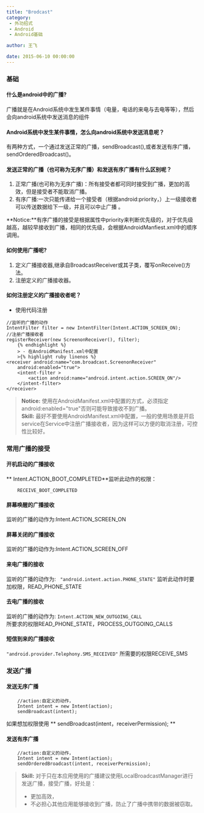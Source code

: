 ```yaml
---
title: "Brodcast"
category: 
 - 外功招式
 - Android
 - Android基础 

author: 王飞

date: 2015-06-10 00:00:00
---
```


### 基础
#### 什么是android中的广播?
 广播就是在Android系统中发生某件事情（电量，电话的来电与去电等等），然后会向android系统中发送消息的组件  
	
#### Android系统中发生某件事情，怎么向android系统中发送消息呢？
有两种方式，一个通过发送正常的广播，sendBroadcast(),或者发送有序广播，sendOrderedBroadcast()。   
	
#### 发送正常的广播（也可称为无序广播）和发送有序广播有什么区别呢？
1. 正常广播(也可称为无序广播)：所有接受者都可同时接受到广播，更加的高效，但是接受者不能取消广播。
2. 有序广播:一次只能传递给一个接受者（根据android:priority，）上一级接收者可以传送数据给下一级，并且可以中止广播 。  

**Notice:**有序广播的接受是根据<intent-filter>属性中priority来判断优先级的，对于优先级越高，越较早接收到广播，相同的优先级，会根据AndroidManfiest.xml中的顺序调用。

<!--more-->
	
#### 如何使用广播呢?
1. 定义广播接收器,继承自BroadcastReceiver或其子类，覆写onReceive()方法。
2. 注册定义的广播接收器。
	
#### 如何注册定义的广播接收者呢？
 - 使用代码注册  

```
//监听的广播的动作
IntentFilter filter = new IntentFilter(Intent.ACTION_SCREEN_ON);
//注册广播接收者
registerReceiver(new ScreenonReceiver(), filter);
	{% endhighlight %}  
	> - 在AndroidManifest.xml中配置  
	>{% highlight ruby linenos %}  
<receiver android:name="com.broadcast.ScreenonReceiver"  
    android:enabled="true">
    <intent-filter >
        <action android:name="android.intent.action.SCREEN_ON"/>
    </intent-filter>
</receiver>
```
	
>**Notice:** 使用在AndroidManifest.xml中配置的方式，必须指定android:enabled="true"否则可能导致接收不到广播。  
>**Skill:** 最好不要使用AndroidManifest.xml中配置，一般的使用场景是开启service在Service中注册广播接收者，因为这样可以方便的取消注册，可控性比较好。  
	

### 常用广播的接受  
#### 开机启动的广播接收
** Intent.ACTION_BOOT_COMPLETED**监听此动作的权限：
```
	RECEIVE_BOOT_COMPLETED  
```
	
 #### 屏幕唤醒的广播接收
监听的广播的动作为:Intent.ACTION_SCREEN_ON
	
#### 屏幕关闭的广播接收
监听的广播的动作为:Intent.ACTION_SCREEN_OFF
	
#### 来电广播的接收
监听的广播的动作为:
``` "android.intent.action.PHONE_STATE"```
监听此动作时要加权限，READ_PHONE_STATE
	
#### 去电广播的接收
监听的广播的动作为:
```	Intent.ACTION_NEW_OUTGOING_CALL ``` 	
所要求的权限READ_PHONE_STATE，PROCESS_OUTGOING_CALLS
	
#### 短信到来的广播接收  
```"android.provider.Telephony.SMS_RECEIVED"```
所需要的权限RECEIVE_SMS
	
### 发送广播  
#### 发送无序广播  
```
	//action:自定义的动作，
    Intent intent = new Intent(action); 
    sendBroadcast(intent);  
```
如果想加权限使用
** sendBroadcast(intent，receiverPermission); **
	
#### 发送有序广播  

```
	//action:自定义的动作，
    Intent intent = new Intent(action);
    sendOrderedBroadcast(intent, receiverPermission);
```
	
> **Skill:** 对于只在本应用使用的广播建议使用LocalBroadcastManager进行发送广播，接受广播，好处是：  
> - 更加高效，
> - 不必担心其他应用能够接收到广播，防止了广播中携带的数据被窃取。  
